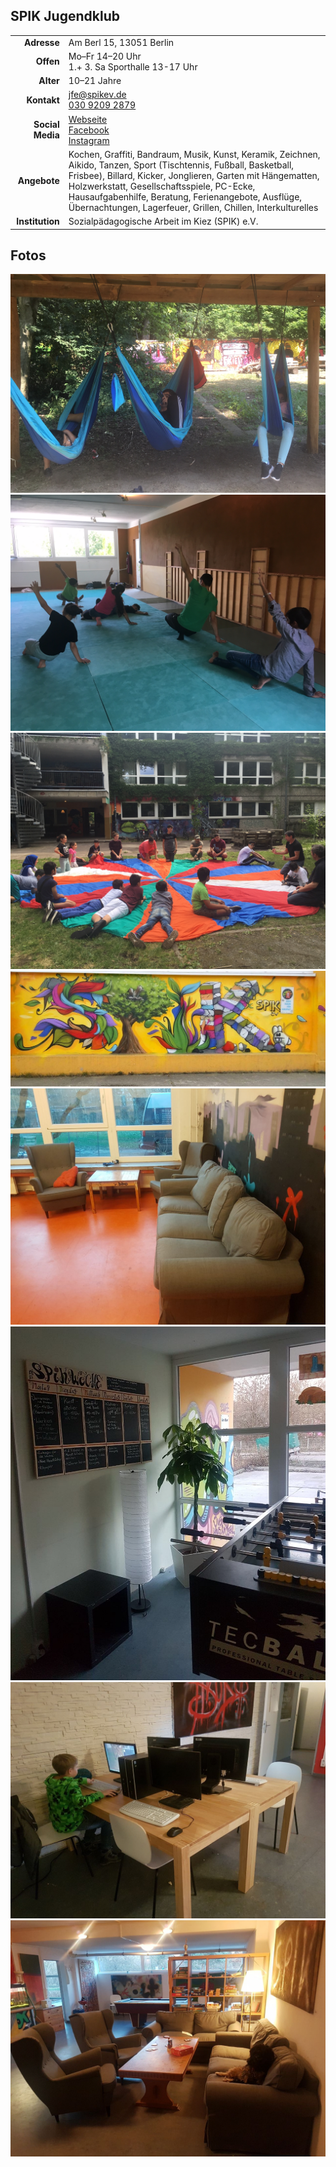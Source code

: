 ## SPIK Jugendklub

|||
-:|:-
**Adresse** |     Am Berl 15, 13051 Berlin
**Offen** |       Mo–Fr 14–20 Uhr<br>1.+ 3. Sa Sporthalle 13-17 Uhr
**Alter** |       10–21 Jahre
**Kontakt** |     [jfe@spikev.de](mailto:jfe@spikev.de)<br><a href="tel:+493092092879">030 9209 2879</a>
**Social Media** |    <a target="_blank" href="http://www.spikev.de/jugendfreizeiteinrichtung-fuer-menschen-ab-12/">Webseite</a><br><a target="_blank" href="https://www.facebook.com/spik.ev.3/">Facebook</a><br><a target="_blank" href="https://www.instagram.com/jugendclub.spik/">Instagram</a>
**Angebote** |    Kochen, Graffiti, Bandraum, Musik, Kunst, Keramik, Zeichnen, Aikido, Tanzen, Sport (Tischtennis, Fußball, Basketball, Frisbee), Billard, Kicker, Jonglieren, Garten mit Hängematten, Holzwerkstatt, Gesellschaftsspiele, PC-Ecke, Hausaufgabenhilfe, Beratung, Ferienangebote, Ausflüge, Übernachtungen, Lagerfeuer, Grillen, Chillen, Interkulturelles
**Institution** | Sozialpädagogische Arbeit im Kiez (SPIK) e.V.

<div id="gmap"></div>
<script>window.onload = showMap()</script>

## Fotos

<div class="mediacontainer">
  <img src="images/SPIK_JK/1.jpg" />
  <img src="images/SPIK_JK/3.jpg" />
  <img src="images/SPIK_JK/2.jpg" />
  <img src="images/SPIK_JK/4.jpg" />
  <img src="images/SPIK_JK/5.jpg" />
  <img src="images/SPIK_JK/6.jpg" />
  <img src="images/SPIK_JK/7.jpg" />
  <img src="images/SPIK_JK/8.jpg" />
</div>